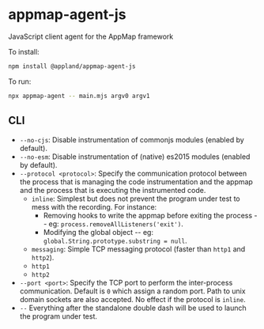 # appmap-agent-js

JavaScript client agent for the AppMap framework

To install:
```sh
npm install @appland/appmap-agent-js
```

To run:
```sh
npx appmap-agent -- main.mjs argv0 argv1
```

## CLI

* `--no-cjs`: Disable instrumentation of commonjs modules (enabled by default).
* `--no-esm`: Disable instrumentation of (native) es2015 modules (enabled by default).
* `--protocol <protocol>`: Specify the communication protocol between the process that is managing the code instrumentation and the appmap and the process that is executing the instrumented code.
  * `inline`: Simplest but does not prevent the program under test to mess with the recording. For instance:
    * Removing hooks to write the appmap before exiting the process -- eg: `process.removeAllListeners('exit')`.
    * Modifying the global object -- eg: `global.String.prototype.substring = null`.
  * `messaging`: Simple TCP messaging protocol (faster than `http1` and `http2`). 
  * `http1`
  * `http2`
* `--port <port>`: Specify the TCP port to perform the inter-process communication. Default is `0` which assign a random port. Path to unix domain sockets are also accepted. No effect if the protocol is `inline`.
* `--` Everything after the standalone double dash will be used to launch the program under test.
